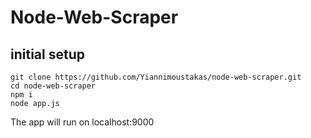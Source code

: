 # Node-Web-Scraper

## initial setup
```
git clone https://github.com/Yiannimoustakas/node-web-scraper.git
cd node-web-scraper
npm i
node app.js
```

The app will run on localhost:9000 
